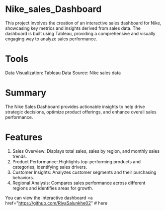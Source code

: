 # Nike_sales_Dashboard
This project involves the creation of an interactive sales dashboard for Nike, showcasing key metrics and insights derived from sales data. The dashboard is built using Tableau, providing a comprehensive and visually engaging way to analyze sales performance.

# Tools
Data Visualization: Tableau
Data Source: Nike sales data

# Summary
The Nike Sales Dashboard provides actionable insights to help drive strategic decisions, optimize product offerings, and enhance overall sales performance.

# Features
1) Sales Overview: Displays total sales, sales by region, and monthly sales trends.
2) Product Performance: Highlights top-performing products and categories, identifying sales drivers.
3) Customer Insights: Analyzes customer segments and their purchasing behaviors.
4) Regional Analysis: Compares sales performance across different regions and identifies areas for growth.


You can view the interactive dashboard <a href="https://github.com/RiyaSalunkhe02" # here </a>
